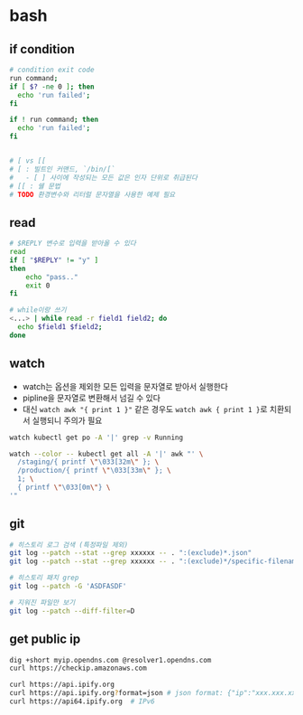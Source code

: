 # bash

## if condition

```bash
# condition exit code
run command;
if [ $? -ne 0 ]; then
  echo 'run failed';
fi

if ! run command; then
  echo 'run failed';
fi


# [ vs [[
# [ : 빌트인 커맨드, `/bin/[`
#   - [ ] 사이에 작성되는 모든 값은 인자 단위로 취급된다
# [[ : 쉘 문법
# TODO 환경변수와 리터럴 문자열을 사용한 예제 필요
```

## read

```bash
# $REPLY 변수로 입력을 받아올 수 있다
read
if [ "$REPLY" != "y" ]
then
    echo "pass.."
    exit 0
fi

# while이랑 쓰기
<...> | while read -r field1 field2; do
  echo $field1 $field2;
done
```


## watch

- watch는 옵션을 제외한 모든 입력을 문자열로 받아서 실행한다
- pipline을 문자열로 변환해서 넘길 수 있다
- 대신 `watch awk "{ print 1 }"` 같은 경우도 `watch awk { print 1 }`로 치환되서 실행되니 주의가 필요

```bash
watch kubectl get po -A '|' grep -v Running

watch --color -- kubectl get all -A '|' awk "' \
  /staging/{ printf \"\033[32m\" }; \
  /production/{ printf \"\033[33m\" }; \
  1; \
  { printf \"\033[0m\"} \
'"
```


## git

```bash
# 히스토리 로그 검색 (특정파일 제외)
git log --patch --stat --grep xxxxxx -- . ":(exclude)*.json"
git log --patch --stat --grep xxxxxx -- . ":(exclude)*/specific-filename.yaml"

# 히스토리 패치 grep
git log --patch -G 'ASDFASDF'

# 지워진 파일만 보기
git log --patch --diff-filter=D
```


## get public ip

```bash
dig +short myip.opendns.com @resolver1.opendns.com
curl https://checkip.amazonaws.com

curl https://api.ipify.org
curl https://api.ipify.org?format=json # json format: {"ip":"xxx.xxx.xxx.xxx"}
curl https://api64.ipify.org  # IPv6
```
